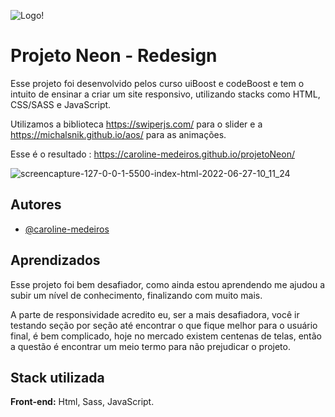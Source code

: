 
![Logo](https://user-images.githubusercontent.com/97336674/175954425-5b454a2e-ab2d-4343-a8d4-dca916027716.png)!



# Projeto Neon - Redesign

Esse projeto foi desenvolvido pelos curso uiBoost e codeBoost  e tem o intuito de ensinar a criar um site 
responsivo, utilizando stacks como HTML, CSS/SASS e JavaScript.

Utilizamos a biblioteca https://swiperjs.com/ para o slider e a https://michalsnik.github.io/aos/ para as animações.

Esse é o resultado : https://caroline-medeiros.github.io/projetoNeon/

![screencapture-127-0-0-1-5500-index-html-2022-06-27-10_11_24](https://user-images.githubusercontent.com/97336674/175954478-24e5d9fa-195b-40c6-aaac-c00e389e910b.png)




## Autores

- [@caroline-medeiros](https://www.github.com/caroline-medeiros)


## Aprendizados

Esse projeto foi bem desafiador, como ainda estou aprendendo
me ajudou a subir um nível de conhecimento, finalizando com muito mais.

A parte de responsividade acredito eu, ser a mais desafiadora,
você ir testando seção por seção até encontrar o que fique 
melhor para o usuário final, é bem complicado, hoje no mercado
existem centenas de telas, então a questão é encontrar um meio termo para 
não prejudicar o projeto.





## Stack utilizada

**Front-end:** Html, Sass, JavaScript.

